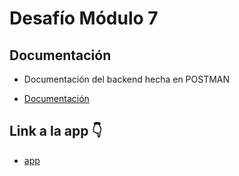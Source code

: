 # Desafío Módulo 7

## Documentación
 * Documentación del backend hecha en POSTMAN

 * [Documentación](https://documenter.getpostman.com/view/25779873/2s9Yyqi2ub)


## Link a la app 👇
 * [app](https://dwf-m7-desafio.onrender.com/)
